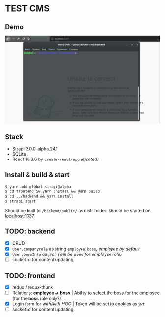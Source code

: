 # TEST CMS

## Demo

![gif](./img/test-cms-demo-1.gif)

## Stack
- Strapi 3.0.0-alpha.24.1
- SQLite
- React 16.8.6 by `create-react-app` _(ejected)_

## Install & build & start
```
$ yarn add global strapi@alpha
$ cd frontend && yarn install && yarn build
$ cd ../backend && yarn install
$ strapi start
```

Should be built to `/backend/public/` as distr folder.
Should be started on [localhost:1337](http://localhost:1337/).

## TODO: backend
- [x] CRUD
- [x] `User.companyrole` as string `employee|boss`, _employee by default_
- [x] `User.bossInfo` _as json (will be used for employee role)_
- [ ] socket.io for content updating

## TODO: frontend
- [x] redux / redux-thunk
- [ ] Relations: **employee -> boss** | Ability to select the boss for the employee (for the **boss** role only?)
- [x] Login form for _withAuth HOC_ | Token will be set to cookies as `jwt`
- [ ] socket.io for content updating
